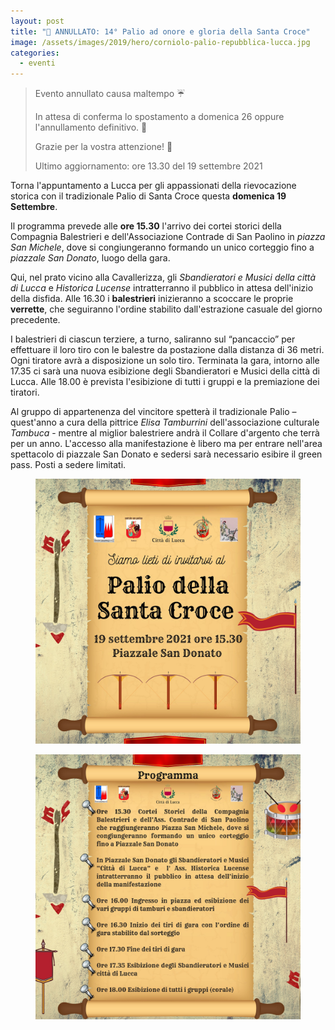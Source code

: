 ```yaml
---
layout: post
title: "🎯 ANNULLATO: 14° Palio ad onore e gloria della Santa Croce"
image: /assets/images/2019/hero/corniolo-palio-repubblica-lucca.jpg
categories:
  - eventi
---
```


> Evento  annullato causa maltempo ☔️
>
> In attesa di conferma lo spostamento a domenica 26 oppure l'annullamento definitivo. 📅
>
> Grazie per la vostra attenzione! 🙏
>
> Ultimo aggiornamento: ore 13.30 del 19 settembre 2021


Torna l'appuntamento a Lucca per gli appassionati della rievocazione storica con
il tradizionale Palio di Santa Croce questa **domenica 19 Settembre**.

<!-- more -->

Il programma prevede alle **ore 15.30** l'arrivo dei cortei storici della Compagnia
Balestrieri e dell'Associazione Contrade di San Paolino in *piazza San Michele*,
dove si congiungeranno formando un unico corteggio fino a *piazzale San Donato*,
luogo della gara.

Qui, nel prato vicino alla Cavallerizza, gli *Sbandieratori e Musici della città
di Lucca* e *Historica Lucense* intratterranno il pubblico in attesa dell'inizio
della disfida. Alle 16.30 i **balestrieri** inizieranno a scoccare le proprie
**verrette**, che seguiranno l'ordine stabilito dall'estrazione casuale del
giorno precedente.

I balestrieri di ciascun terziere, a turno, saliranno sul “pancaccio” per
effettuare il loro tiro con le balestre da postazione dalla distanza di 36
metri. Ogni tiratore avrà a disposizione un solo tiro. Terminata la gara,
intorno alle 17.35 ci sarà una nuova esibizione degli Sbandieratori e Musici
della città di Lucca. Alle 18.00 è prevista l'esibizione di tutti i gruppi e la
premiazione dei tiratori.

Al gruppo di appartenenza del vincitore spetterà il tradizionale Palio –
quest'anno a cura della pittrice *Elisa Tamburrini* dell'associazione culturale
*Tambuca* - mentre al miglior balestriere andrà il Collare d'argento che terrà
per un anno. L'accesso alla manifestazione è libero ma per entrare nell'area
spettacolo di piazzale San Donato e sedersi sarà necessario esibire il green
pass. Posti a sedere limitati.

<figure class="align-center">
  <a href="/assets/images/2021/palio-santa-croce/locandina_fronte.jpg">
    <img src="/assets/images/2021/palio-santa-croce/locandina_fronte.jpg" alt="locandina">
  </a>
</figure>

<figure class="align-center">
  <a href="/assets/images/2021/palio-santa-croce/locandina_retro.jpg">
    <img src="/assets/images/2021/palio-santa-croce/locandina_retro.jpg" alt="programma">
  </a>
</figure>

<script type='application/ld+json'>
{
  "@context": "https://www.schema.org",
  "@type": "Event",
  "name": "14° Palio della Santa Croce",
  "url": "https://consanpaolino.org/2021/palio-santa-croce",
  "description": "Gara di tiro con balestra antica da banco",
  "startDate": "2021-09-19T15:30:00+02:00",
  "endDate": "2021-09-19T18:00:00+02:00",
  "eventStatus": "EventScheduled",
  "isAccessibleForFree": true,
  "eventAttendanceMode": "https://schema.org/OfflineEventAttendanceMode",
  "image": [
    "https://consanpaolino.org/assets/images/2021/3-palio-contrade-san-paolino-manifesto.jpg",
    "https://consanpaolino.org/assets/images/gallery/campo-tiri-bandiere-litab-contrade-libertas.jpg",
    "https://consanpaolino.org/assets/images/2018/hero/palio-balestrieri.jpg",
    "https://consanpaolino.org/assets/images/gallery/lucca-corteo.jpg",
    "https://consanpaolino.org/assets/images/gallery/balestrieri-piazza-san-michele.jpg",
    "https://consanpaolino.org/assets/images/2019/concorso-fotografia/russo-lucca-medievale-1.jpg",
    "https://consanpaolino.org/assets/images/gallery/balestriere-al-tiro-lato.jpg"
  ],
  "location": {
    "@type": "Place",
    "name": "Piazzale San Donato",
    "address": {
      "@type": "PostalAddress",
      "streetAddress": "Piazzale San Donato",
      "addressLocality": "Lucca",
      "addressRegion": "LU",
      "postalCode": "55100",
      "addressCountry": "IT"
    }
  },
  "offers": {
    "@type": "Offer",
    "description": "Ingresso gratuito",
    "url": "https://consanpaolino.org/2021/palio-santa-croce",
    "price": "0.00",
    "priceCurrency": "EUR",
    "availability": "https://schema.org/InStock",
    "validFrom": "2021-01-01"
  },
  "performer": {
    "@type": "PerformingGroup",
    "name": "Contrade San Paolino",
    "email": "consanpaolino@gmail.com"
  },
  "organizer": {
    "@type": "Organization",
    "name": "Contrade San Paolino",
    "url" : "https://consanpaolino.org",
    "email": "consanpaolino@gmail.com"
  }
}
 </script>
